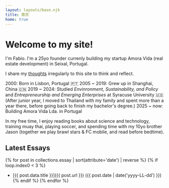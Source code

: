 ```yaml
---
layout: layouts/base.njk
title: 首页
home: true
---
```


# Welcome to my site!
I'm Fabio. I'm a 25yo founder currenly building my startup Amora Vida (real estate development) in Seixal, Portugal.

I share my [thoughts](/blog) irregularly to this site to think and reflect. 

2000: Born in Lisbon, Portugal 🇵🇹
2005 ~ 2019: Grew up in Shanghai, China 🇨🇳
2019 ~ 2024: Studied _Envinronment, Sustainability, and Policy_ and _Entrepreneurship and Emerging Enterprises_ at Syracuse University 🇺🇸 (After junior year, I moved to Thailand with my family and spent more than a year there, before going back to finish my bachelor's degree.)
2025 ~ now: Building Amora Vida Lda. in Portugal

In my free time, I enjoy reading books about science and technology, training muay thai, playing soccer, and spending time with my 10yo brother Jason (together we play brawl stars & FC mobile, and read before bedtime).

## Latest Essays
{% for post in collections.essay | sort(attribute='date') | reverse %}
  {% if loop.index0 < 3 %}
- [{{ post.data.title }}]({{ post.url }}) ({{ post.date | date('yyyy-LL-dd') }})
  {% endif %}
{% endfor %}